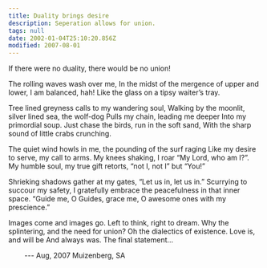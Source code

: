 ```yaml
---
title: Duality brings desire
description: Seperation allows for union.
tags: null
date: 2002-01-04T25:10:20.856Z
modified: 2007-08-01
---
```


<div class="poem">

If there were no duality, there would be no union!

The rolling waves wash over me,
In the midst of the mergence of upper and lower,
I am balanced, hah! Like the glass on a tipsy waiter’s
tray.

Tree lined greyness calls to my wandering soul,
Walking by the moonlit, silver lined sea, the wolf-dog
Pulls my chain, leading me deeper
Into my primordial soup.
Just chase the birds, run in the soft sand,
With the sharp sound of little crabs crunching.

The quiet wind howls in me, the pounding of the surf raging
Like my desire to serve, my call to arms. My knees shaking,
I roar “My Lord, who am I?”.
My humble soul, my true gift retorts,
“not I, not I” but “You!”

Shrieking shadows gather at my gates,
“Let us in, let us in.”
Scurrying to succour my safety, I gratefully embrace the peacefulness in that inner space.
“Guide me, O Guides, grace me, O awesome ones with my prescience.”

Images come and images go.
Left to think, right to dream.
Why the splintering, and the need for union?
Oh the dialectics of existence. Love is, and will be
And always was. The final statement…

<p style="padding-left: 2rem">--- Aug, 2007 Muizenberg, SA </p>

</div>
